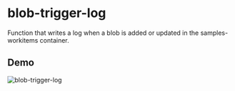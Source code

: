 # blob-trigger-log
Function that writes a log when a blob is added or updated in the samples-workitems container.

## Demo
![blob-trigger-log](https://github.com/YousefKJM/az-func-csharp-scenarios/raw/master/demos/blob-trigger-log.gif)
